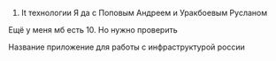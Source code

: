 1. It технологии Я да с Поповым Андреем и Уракбоевым Русланом

Ещё у меня мб есть 10. Но нужно проверить

Название приложение для работы с инфраструктурой россии
